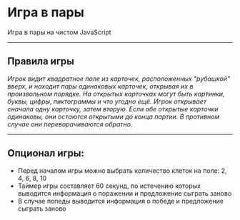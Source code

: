 # Игра в пары
Игра в пары на чистом JavaScript
____
## Правила игры
*Игрок видит квадратное поле из карточек, расположенных "рубашкой" вверх, и находит пары одинаковых карточек, открывая их в произвольном порядке. На открытых карточках могут быть картинки, буквы, цифры, пиктограммы и что угодно ещё. Игрок открывает сначала одну карточку, затем вторую. Если обе открытые карточки одинаковы, они остаются открытыми до конца партии. В противном случае они переворачиваются обратно.*
____
## Опционал игры:
- Перед началом игры можно выбрать количество клеток на поле: 2, 4, 6, 8, 10
- Таймер игры составляет 60 секунд, по истечению которых выводится информация о поражении и предложение сыграть заново
- В случае попеды выводится информация о победе и предложение сыграть заново
